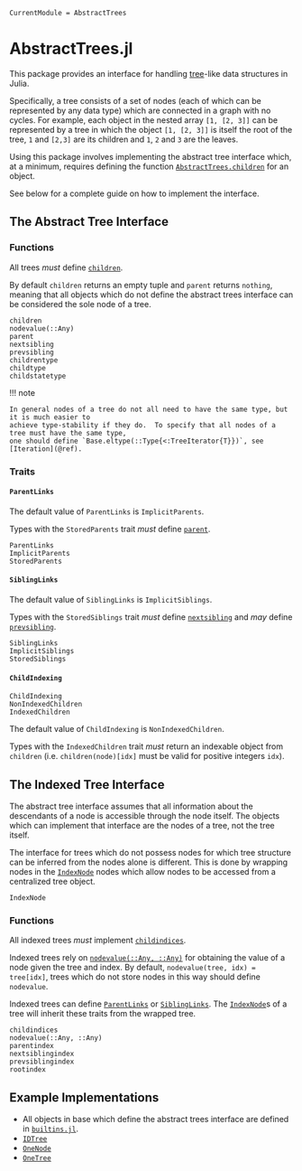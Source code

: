 ```@meta
CurrentModule = AbstractTrees
```

# AbstractTrees.jl

This package provides an interface for handling
[tree](https://en.wikipedia.org/wiki/Tree_(graph_theory))-like data structures in Julia.

Specifically, a tree consists of a set of nodes (each of which can be represented by any data type)
which are connected in a graph with no cycles.  For example, each object in the nested array `[1,
[2, 3]]` can be represented by a tree in which the object `[1, [2, 3]]` is itself the root of the
tree, `1` and `[2,3]` are its children and `1`, `2` and `3` are the leaves.

Using this package involves implementing the abstract tree interface which, at a minimum, requires
defining the function [`AbstractTrees.children`](@ref) for an object.

See below for a complete guide on how to implement the interface.

## The Abstract Tree Interface

### Functions
All trees *must* define [`children`](@ref).

By default `children` returns an empty tuple and `parent` returns `nothing`, meaning that all
objects which do not define the abstract trees interface can be considered the sole node of a
tree.

```@docs
children
nodevalue(::Any)
parent
nextsibling
prevsibling
childrentype
childtype
childstatetype
```

!!! note

    In general nodes of a tree do not all need to have the same type, but it is much easier to
    achieve type-stability if they do.  To specify that all nodes of a tree must have the same type,
    one should define `Base.eltype(::Type{<:TreeIterator{T}})`, see [Iteration](@ref).

### Traits

#### `ParentLinks`
The default value of `ParentLinks` is `ImplicitParents`.

Types with the `StoredParents` trait *must* define [`parent`](@ref).

```@docs
ParentLinks
ImplicitParents
StoredParents
```

#### `SiblingLinks`
The default value of `SiblingLinks` is `ImplicitSiblings`.

Types with the `StoredSiblings` trait *must* define [`nextsibling`](@ref) and *may* define
[`prevsibling`](@ref).

```@docs
SiblingLinks
ImplicitSiblings
StoredSiblings
```

#### `ChildIndexing`
```@docs
ChildIndexing
NonIndexedChildren
IndexedChildren
```

The default value of `ChildIndexing` is `NonIndexedChildren`.

Types with the `IndexedChildren` trait *must* return an indexable object from `children` (i.e.
`children(node)[idx]` must be valid for positive integers `idx`).


## The Indexed Tree Interface
The abstract tree interface assumes that all information about the descendants of a node is
accessible through the node itself.  The objects which can implement that interface are the nodes of
a tree, not the tree itself.

The interface for trees which do not possess nodes for which tree structure can be inferred from the
nodes alone is different.  This is done by wrapping nodes in the [`IndexNode`](@ref) nodes which
allow nodes to be accessed from a centralized tree object.

```@docs
IndexNode
```

### Functions
All indexed trees *must* implement [`childindices`](@ref).

Indexed trees rely on [`nodevalue(::Any, ::Any)`](@ref) for obtaining the value of a
node given the tree and index.  By default, `nodevalue(tree, idx) = tree[idx]`, trees which do not
store nodes in this way should define `nodevalue`.

Indexed trees can define [`ParentLinks`](@ref) or [`SiblingLinks`](@ref).  The [`IndexNode`](@ref)s
of a tree will inherit these traits from the wrapped tree.

```@docs
childindices
nodevalue(::Any, ::Any)
parentindex
nextsiblingindex
prevsiblingindex
rootindex
```

## Example Implementations
- All objects in base which define the abstract trees interface are defined in
    [`builtins.jl`](https://github.com/JuliaCollections/AbstractTrees.jl/blob/master/src/builtins.jl).
- [`IDTree`](https://github.com/JuliaCollections/AbstractTrees.jl/blob/master/test/idtree.jl)
- [`OneNode`](https://github.com/JuliaCollections/AbstractTrees.jl/blob/master/test/onenode.jl)
- [`OneTree`](https://github.com/JuliaCollections/AbstractTrees.jl/blob/master/test/onetree.jl)
